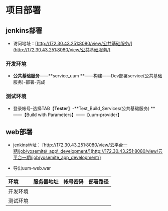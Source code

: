 # 项目部署

## jenkins部署

* 访问地址：[http://172.30.43.251:8080/view/公共基础服务/](http://172.30.43.251:8080/view/公共基础服务/)

### 开发环境

* **公共基础服务**——**service\_uum **——构建——Dev部署service\(公共基础服务\)-部署-完成

### 测试环境

* 登录帐号-选择TAB【**Tester**】-**Test\_Build\_Services\(公共基础服务\) **——【Build with Parameters】——【uum-provider】        

## web部署

* jenkins地址：    [http://172.30.43.251:8080/view/云平台一期/job/yosemite\_app\_development/](http://172.30.43.251:8080/view/云平台一期/job/yosemite_app_development/)

* 导出uum-web.war

| 环境 | 服务器地址 | 帐号密码 | 部署路径 |
| :--- | :--- | :--- | :--- |
| 开发环境 |  |  |  |
| 测试环境 |  |  |  |




